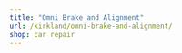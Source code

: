 ```yaml
---
title: "Omni Brake and Alignment"
url: /kirkland/omni-brake-and-alignment/
shop: car repair
---
```


